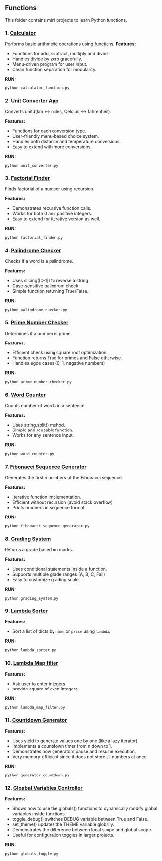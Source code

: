 ## Functions 

This folder contains mini projects to learn Python functions.

### 1. [Calculator](calculator_function.py)
Performs basic arithmetic operations using functions.
**Features:**
- Functions for add, subtract, multiply and divide.
- Handles divide by zero gracefully.
- Menu-driven program for user input.
- Clean function separation for modularity.

**RUN:**
```bash
python calculator_function.py
```

### 2. [Unit Converter App](unit_converter.py)
Converts unitd(km <-> miles, Celcius <-> fahrenheit).

**Features:**
- Functions for each conversion type.
- User-friendly menu-based choice system.
- Handles both distance and temperature conversions.
- Easy to extend with more conversions.

**RUN:**
```bash
python unit_converter.py
```

### 3. [Factorial Finder](factorial_finder.py)
Finds factorial of a number using recursion.

**Features:**
- Demonstrates recursive function calls.
- Works for both 0 and positive integers.
- Easy to extend for iterative version as well.

**RUN:**
```bash
python factorial_finder.py
```

### 4. [Palindrome Checker](palindrome_checker.py)
Checks if a word is a palindrome.

**Features:**
- Uses slicing([::-1]) to reverse a string.
- Case-sensitive palindrom check.
- Simple function returning True/False.

**RUN:**
```bash
python palindrome_checker.py
```

### 5. [Prime Number Checker](prime_number_checker.py)
Determines if a number is prime.

**Features:**
- Efficient check using square root optimization.
- Function returns True for primes and False otherwise.
- Handles egde cases (0, 1, negative numbers)

**RUN:**
```bash
python prime_number_checker.py
```

### 6. [Word Counter](word_counter.py)
Counts number of words in a sentence.

**Features:**
- Uses string.split() mehod.
- Simple and reusable function.
- Works for any sentence input.

**RUN:**
```bash
python word_counter.py
```

### 7. [Fibonacci Sequence Generator](fibonacci_sequence_generator.py)
Generates the first n numbers of the Fibonacci sequence.

**Features:**
- Iterative function implementation.
- Efficient without recursion (avoid stack overflow)
- Prints numbers in sequence format.

**RUN:**
```bash
python fibonacci_sequence_generator.py
```

### 8. [Grading System](grading_system.py)
Returns a grade based on marks.

**Features:**
- Uses conditional statements inside a function.
- Supports multiple grade ranges (A, B, C, Fail)
- Easy to customize grading scale.

**RUN:**
```bash
python grading_system.py
```

### 9. [Lambda Sorter](lambda_sorter.py)

**Features:**
- Sort a list of dicts by `name` or `price` using `lambda`.

**RUN:**
```bash
python lambda_sorter.py
```

### 10. [Lambda Map filter](lambda_map_filter.py)

**Features:**
- Ask user to enter integers
- provide square of even integers.

**RUN:**
```bash
python lambda_map_filter.py
```

### 11. [Countdown Generator](generator_countdown)

**Features:**
- Uses yield to generate values one by one (like a lazy iterator).
- Implements a countdown timer from n down to 1.
- Demonstrates how generators pause and resume execution.
- Very memory-efficient since it does not store all numbers at once.

**RUN:**
```bash
python generator_countdown.py
```

### 12. [Gloabal Variables Controller](globals_toggle.py)

**Features:**
- Shows how to use the globals() functions to dynamically modify global variables inside functions.
- toggle_debug() switches DEBUG variable between True and False.
- set_theme() updates the THEME variable globally.
- Demonstrates the difference between local scope and global scope.
- Useful for configuration toggles in larger projects.

**RUN:**
```bash
python globals_toggle.py
```